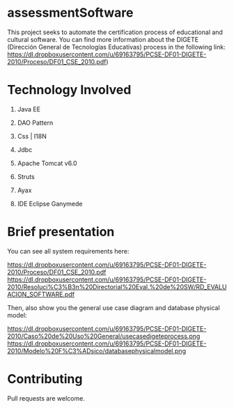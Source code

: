 assessmentSoftware
=============================

This project seeks to automate the certification process of educational and cultural software. You can find more information about the DIGETE (Dirección General de Tecnologías Educativas) process in the following link: https://dl.dropboxusercontent.com/u/69163795/PCSE-DF01-DIGETE-2010/Proceso/DF01_CSE_2010.pdf)


Technology Involved
=============================

1) Java EE

2) DAO Pattern

3) Css | I18N

4) Jdbc

5) Apache Tomcat v6.0

6) Struts

7) Ayax

8) IDE Eclipse Ganymede

Brief presentation
=============================

You can see all system requirements here:

https://dl.dropboxusercontent.com/u/69163795/PCSE-DF01-DIGETE-2010/Proceso/DF01_CSE_2010.pdf
https://dl.dropboxusercontent.com/u/69163795/PCSE-DF01-DIGETE-2010/Resoluci%C3%B3n%20Directorial%20Eval.%20de%20SW/RD_EVALUACION_SOFTWARE.pdf

Then, also show you the general use case diagram and database physical model:

https://dl.dropboxusercontent.com/u/69163795/PCSE-DF01-DIGETE-2010/Caso%20de%20Uso%20General/usecasedigeteprocess.png
https://dl.dropboxusercontent.com/u/69163795/PCSE-DF01-DIGETE-2010/Modelo%20F%C3%ADsico/databasephysicalmodel.png


Contributing
=============================
Pull requests are welcome.



